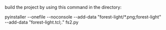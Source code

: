 build the project by using this command in the directory:

pyinstaller --onefile --noconsole --add-data "forest-light/*.png;forest-light" --add-data "forest-light.tcl;." fs2.py
